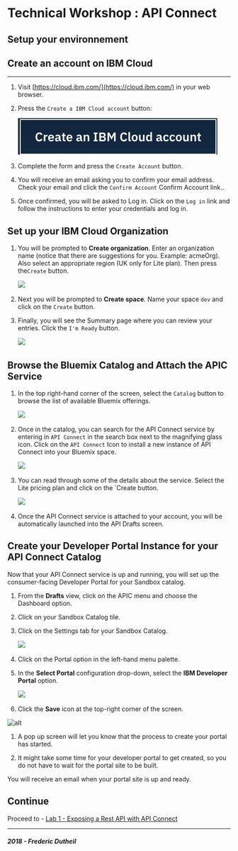 # Technical Workshop : API Connect

## Setup your environnement

## Create an account on IBM Cloud
---

1.  Visit [https://cloud.ibm.com/](https://cloud.ibm.com/) in your web browser.

1.  Press the  `Create a IBM Cloud account` button:
 	
    ![](./img/createaccount.png)

1.  Complete the form and press the `Create Account` button.

1.  You will receive an email asking you to confirm your email address. Check your email and click the `Confirm Account` Confirm Account link..

1.  Once confirmed, you will be asked to Log in. Click on the `Log in` link and follow the instructions to enter your credentials and log in. 

 

## Set up your IBM Cloud Organization

1. You will be prompted to **Create organization**. Enter an organization name (notice that there are suggestions for you. Example: acmeOrg). Also select an appropriate region (UK only for Lite plan). Then press the`Create` button.
	
    ![](./img/create-org.png)

1.  Next you will be prompted to **Create space**. Name your space `dev` and click on the `Create` button.

1.  Finally, you will see the Summary page where you can review your entries. Click the `I'm Ready` button.
	
    ![](./img/im-ready.png)
    

## Browse the Bluemix Catalog and Attach the APIC Service

1.  In the top right-hand corner of the screen, select the `Catalog` button to browse the list of available Bluemix offerings.

    ![](./img/bmx-catalog.png)

1.  Once in the catalog, you can search for the API Connect service by entering in `API Connect` in the search box next to the magnifying glass icon. Click on the `API Connect` Icon to install a new instance of API Connect into your Bluemix space.

    ![](./img/apic-service.png)

1.  You can read through some of the details about the service. Select the Lite pricing plan and click on the `Create button.

	![](./img/planlite.png)
 
1.  Once the API Connect service is attached to your account, you will be automatically launched into the API Drafts screen.


## Create your Developer Portal Instance for your API Connect Catalog 

Now that your API Connect service is up and running, you will set up the consumer-facing Developer Portal for your Sandbox catalog.

1.  From the **Drafts** view, click on the APIC menu and choose the Dashboard option. 

1. Click on your Sandbox Catalog tile.

3. Click on the Settings tab for your Sandbox Catalog.

    ![](./img/move2setupportal.gif)

1. Click on the Portal option in the left-hand menu palette.

1. In the **Select Portal** configuration drop-down, select the **IBM Developer Portal** option.

    ![](./img/portalchoice.png)
    
1. Click the **Save** icon at the top-right corner of the screen.

![alt](img/save.png)

1. A pop up screen will let you know that the process to create your portal has started.

1. It might take some time for your developer portal to get created, so you do not have to wait for the portal site to be built.

You will receive an email when your portal site is up and ready.


## Continue

Proceed to - [Lab 1 - Exposing a Rest API with API Connect](/twen/labs/lab01.md)

---
##### 2018 - Frederic Dutheil